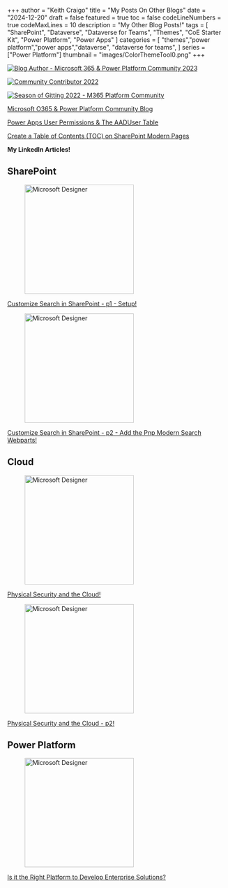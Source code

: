 +++
author = "Keith Craigo"
title = "My Posts On Other Blogs"
date = "2024-12-20"
draft = false
featured = true
toc = false
codeLineNumbers = true
codeMaxLines = 10
description = "My Other Blog Posts!"
tags = [
    "SharePoint",
    "Dataverse",
    "Dataverse for Teams",
    "Themes",
    "CoE Starter Kit",
    "Power Platform",
    "Power Apps"
]
categories = [
    "themes","power platform","power apps","dataverse", "dataverse for teams",
]
series = ["Power Platform"]
thumbnail = "images/ColorThemeTool0.png"
+++



[![Blog Author - Microsoft 365 & Power Platform Community 2023](/images/blog-author-microsoft-365-power-platform-community-2023.png "Blog Author - Microsoft 365 & Power Platform Community 2023")](https://www.credly.com/badges/1f38f9da-ca5e-4e7a-b193-5a5271ff0d15/public_url)

[![Community Contributor 2022](/images/community-contributor-2022.png "Community Contributor 2022")](https://www.credly.com/badges/e2edee9e-b55a-4753-ae73-702dbba090ae/public_url)

[![Season of Gitting 2022 - M365 Platform Community](/images/season-of-gitting-2022-m365-platform-community.png "Season of Gitting 2022 - M365 Platform Community")](https://www.credly.com/badges/4ca97570-1aff-417e-acd0-3fa6589f52bd/public_url)


[Microsoft O365 & Power Platform Community Blog](https://pnp.github.io/blog/)

[Power Apps User Permissions & The AADUser Table](https://pnp.github.io/blog/post/power-apps-user-permissions-and-aadusers-table/)

[Create a Table of Contents (TOC) on SharePoint Modern Pages](https://pnp.github.io/blog/post/create-a-table-of-contents-on-sharepoint-modern-pages/)

**My LinkedIn Articles!**

## SharePoint
<figure>
    <img src="https://media.licdn.com/dms/image/v2/D4D12AQHinv5J_ph4Cw/article-cover_image-shrink_720_1280/article-cover_image-shrink_720_1280/0/1734179879744?e=1740009600&v=beta&t=1ybHs_ALVR6DLykB2Wai3fRIGHAVpoaaOn_rJHV_8f4" alt="Microsoft Designer" width="250" height="250">
</figure>

[Customize Search in SharePoint - p1 - Setup!](https://www.linkedin.com/pulse/customize-search-sharepoint-p1-setup-keith-craigo-hsbrc/?trackingId=C0Tz08SfS1S%2FoAxuuZKzYg%3D%3D)


<figure>
    <img src="https://media.licdn.com/dms/image/v2/D5612AQG005f6zBVa4Q/article-cover_image-shrink_720_1280/article-cover_image-shrink_720_1280/0/1734188928036?e=1740009600&v=beta&t=ehgWAWJasEGGQwQ3eX1_gvPErE8QVdaSMdZW0zoC0Z8" alt="Microsoft Designer" width="250" height="250">
</figure>

[Customize Search in SharePoint - p2 - Add the Pnp Modern Search Webparts!](https://www.linkedin.com/pulse/customize-search-sharepoint-p2-add-pnp-modern-webparts-keith-craigo-o31lc/?trackingId=C0Tz08SfS1S%2FoAxuuZKzYg%3D%3D)

## Cloud

<figure>
    <img src="https://media.licdn.com/dms/image/v2/D5612AQGYX2MfD0hwNw/article-cover_image-shrink_720_1280/article-cover_image-shrink_720_1280/0/1721187233674?e=1740009600&v=beta&t=Q2OeBax44HgcT-mEgzSpx_c_AEANhl9Y5DQTWJI5VTU" alt="Microsoft Designer" width="250" height="250">
</figure>

[Physical Security and the Cloud!](https://www.linkedin.com/pulse/physical-security-cloud-keith-craigo-8czoc/?trackingId=C0Tz08SfS1S%2FoAxuuZKzYg%3D%3D)


<figure>
    <img src="https://media.licdn.com/dms/image/v2/D5612AQEqaeJm8ZXZ1A/article-cover_image-shrink_720_1280/article-cover_image-shrink_720_1280/0/1733486127376?e=1740009600&v=beta&t=jmKf_xmVPY3O1SaHlUQ1Bha_O2wot4loNNmtNSGav_k" alt="Microsoft Designer" width="250" height="250">
</figure>

[Physical Security and the Cloud - p2!](https://www.linkedin.com/pulse/physical-security-cloud-p2-keith-craigo-jrelc/?trackingId=C0Tz08SfS1S%2FoAxuuZKzYg%3D%3D)


## Power Platform
<figure>
    <img src="https://media.licdn.com/dms/image/v2/D5612AQHqeE72m14vBw/article-cover_image-shrink_720_1280/article-cover_image-shrink_720_1280/0/1730468951472?e=1740009600&v=beta&t=JdIKXwb4bcCZhnl3eMntJs9SGUzEnkpardeRTS62PyM" alt="Microsoft Designer" width="250" height="250">
    
</figure>

[Is it the Right Platform to Develop Enterprise Solutions?](https://www.linkedin.com/pulse/power-platform-right-develop-enterprise-solutions-keith-craigo-36elc/?trackingId=C0Tz08SfS1S%2FoAxuuZKzYg%3D%3D)

